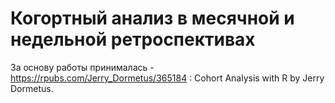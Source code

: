 # Когортный анализ в месячной и недельной ретроспективах
За основу работы принималась - https://rpubs.com/Jerry_Dormetus/365184 : Cohort Analysis with R by Jerry Dormetus.
